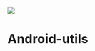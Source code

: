 [![](https://jitpack.io/v/c3rberuss/Android-utils.svg)](https://jitpack.io/#c3rberuss/Android-utils)

# Android-utils
